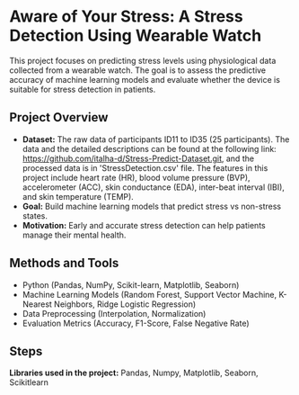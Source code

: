 # Aware of Your Stress: A Stress Detection Using Wearable Watch

This project focuses on predicting stress levels using physiological data collected from a wearable watch. The goal is to assess the predictive accuracy of machine learning models and evaluate whether the device is suitable for stress detection in patients.

## Project Overview

- **Dataset:** The raw data of participants ID11 to ID35 (25 participants). The data and the detailed descriptions can be found at the following link: https://github.com/italha-d/Stress-Predict-Dataset.git, and the processed data is in 'StressDetection.csv' file. The features in this project include heart rate (HR), blood volume pressure (BVP), accelerometer (ACC), skin conductance (EDA), inter-beat interval (IBI), and skin temperature (TEMP).
- **Goal:** Build machine learning models that predict stress vs non-stress states.
- **Motivation:** Early and accurate stress detection can help patients manage their mental health.

## Methods and Tools
- Python (Pandas, NumPy, Scikit-learn, Matplotlib, Seaborn)
- Machine Learning Models (Random Forest, Support Vector Machine, K-Nearest Neighbors, Ridge Logistic Regression)
- Data Preprocessing (Interpolation, Normalization)
- Evaluation Metrics (Accuracy, F1-Score, False Negative Rate)

## Steps




 
**Libraries used in the project:** Pandas, Numpy, Matplotlib, Seaborn, Scikitlearn
